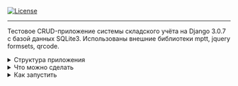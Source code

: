 [![License](https://img.shields.io/badge/license-MIT-green)](https://tldrlegal.com/license/mit-license) <br>

<hr>

Тестовое CRUD-приложение системы складского учёта на Django 3.0.7 с базой данных SQLite3.
Использованы внешние библиотеки mptt, jquery formsets, qrcode.

<details>
  
  <summary> 
    Структура приложения
  </summary>

```
├── manage.py
├── Readme.md
├── Pipfile
├── actionlog
|   ├── __init__.py
|   ├── admin.py
|   ├── apps.py
|   ├── forms.py
|   ├── models.py
|   ├── signals.py
|   └── tests.py
├── cargo
|   ├── migrations
|   |   └── ...
|   ├── __init__.py
|   ├── admin.py
|   ├── apps.py
|   ├── forms.py
|   ├── models.py
|   ├── signals.py
|   ├── tests.py
|   └── templates
|       └── cargo
|           └── cargo_formsets.html
├── category
|   ├── __init__.py
|   ├── admin.py
|   ├── apps.py
|   ├── models.py
|   └── tests.py
├── common
|   ├── migrations
|   |   └── ...
|   ├── static
|   |   └── common
|   |       ├── css
|   |       |   ├── label-text-color.css
|   |       |   ├── link-as-button.css
|   |       |   └── main-page.css
|   |       ├── img
|   |       |   ├── favicon.png
|   |       |   └── workflow.png
|   |       └── js
|   |           ├── jquery-3.4.1.min.js
|   |           ├── jquery.formset.js
|   |           ├── order-formset.js
|   |           ├── stock-formset-cargo.js
|   |           └── stock-formset.js
|   ├── __init__.py
|   ├── admin.py
|   ├── apps.py
|   ├── forms.py
|   ├── models.py
|   ├── signals.py
|   └── tests.py
├── customer
|   ├── migrations
|   |   └── ...
|   ├── __init__.py
|   ├── admin.py
|   ├── apps.py
|   ├── forms.py
|   ├── models.py
|   └── tests.py
├── mainpage
|   ├── templates
|   |   └── mainpage
|   |       ├── base.html
|   |       └── index.html
|   ├── __init__.py
|   ├── apps.py
|   ├── urls.py
|   ├── views.py
|   └── tests.py
├── shipment
|   ├── migrations
|       └── ...
|   ├── __init__.py
|   ├── admin.py
|   ├── apps.py
|   ├── forms.py
|   ├── models.py
|   ├── urls.py
|   ├── tests.py
|   ├── views.py
|   └── templates
|       └── shipment
|           ├── order.html
|           ├── order_successful.html
|           └── shipment_confirmation.html
├── supplier
|   ├── migrations
|       └── ...
|   ├── __init__.py
|   ├── admin.py
|   ├── apps.py
|   ├── forms.py
|   ├── models.py
|   └──  tests.py
├── templates
|   └── admin
|       ├── actionlog
|       |   └── change_form.html
|       ├── cargo
|       |   └── cargo
|       |       └── change_form.html
|       ├── category
|       |   └── change_form.html
|       ├── customer
|       |   └── change_form.html
|       ├── shipment
|       |   └── shipment
|       |       └── change_form.html
|       └── warehouse
|           └── stock
|               ├── stock-price-filter.html
|               └── stock-total-value.html
├── warehouse-management-test
|   ├── __init__.py
|   ├── asgi.py
|   ├── settings.py
|   ├── urls.py
|   └── wsgi.py
└── warehouse
    ├── migrations
    |   └── ...
    ├── __init__.py
    ├── admin.py
    ├── apps.py
    ├── forms.py
    ├── models.py
    ├── filters.py
    └── tests.py
```

</details>

<details>
  
  <summary>
    Что можно сделать
  </summary>

- создать поставку на странице /cargo_new
![Страница поставки](1.png)

- создать покупку на странице /order;
![Страница покупки](2.png)

- выбрать созданные поставку и покупку на страницах /admin/cargo/cargo/
и /admin/shipment/shipment;
![Страница списка поставок](3.png)
![Страница списка покупок](4.png)

- на странице поставки нажать "Подтвердить получение поставки";
- на странице покупки нажать "Подтвердить готовность к отправке"
(если количество товаров в покупке превышает количество товаров на складе,
кнопка будет скрыта).
![Страница товаров](5.png)
![Страница категорий](6.png)

</details>

<details>
  
  <summary>
   Как запустить
  </summary>

<br>

- клонировать в нужную директорию
```
$ git clone https://github.com/96tm/warehouse-management-test.git
```
- создать виртуальное окружение
```
$ python3.8 -m venv environment
```
- активировать окружение
```
$ source environment/bin/activate
```
- установить pipenv <br>
```
$ pip3 install pipenv
```
- установить зависимости <br>
```
$ pipenv install
```
- выполнить миграции
```sh
$ python manage.py migrate
```
- создать пользователя с правами администратора

```sh
$ python manage.py createsuperuser
```

- заполнить базу данных тестовыми значениями

```sh
$ python manage.py shell
```

```python
>>> from common.fill_db import fill_db
>>> fill_db()
>>> exit()
```
- изменить email в файле warehouse-management-test/settings.py <br>
(EMAIL_HOST, EMAIL_HOST_USER, EMAIL_HOST_PASSWORD, <br>
DEFAULT_FROM_EMAIL, SERVER_EMAIL, ADMINS)

- запустить сервер

```sh
$ python manage.py runserver
```

</details>
